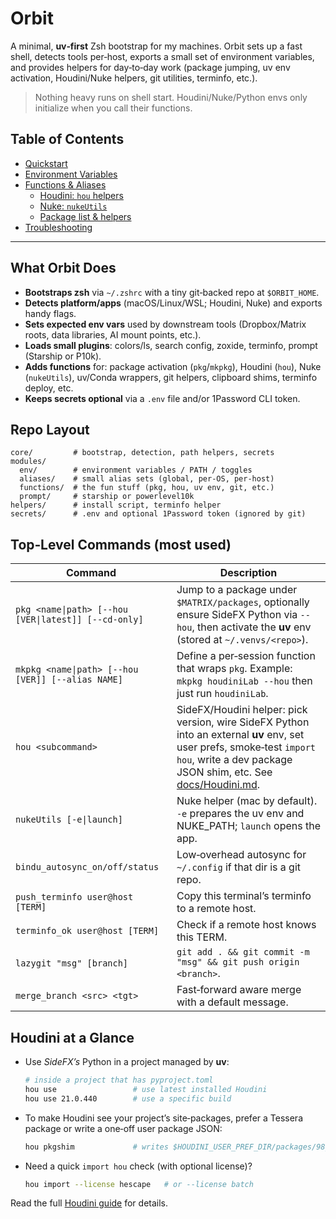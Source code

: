 # Orbit

A minimal, **uv‑first** Zsh bootstrap for my machines. Orbit sets up a fast shell, detects tools per‑host, exports a small set of environment variables, and provides helpers for day‑to‑day work (package jumping, uv env activation, Houdini/Nuke helpers, git utilities, terminfo, etc.).

> Nothing heavy runs on shell start. Houdini/Nuke/Python envs only initialize when you call their functions.

## Table of Contents

- [Quickstart](docs/Quickstart.md)
- [Environment Variables](docs/Environment_Vars.md)
- [Functions & Aliases](docs/Functions.md)
  - [Houdini: `hou` helpers](docs/Houdini.md)
  - [Nuke: `nukeUtils`](docs/Nuke.md)
  - [Package list & helpers](docs/Packages.md)
- [Troubleshooting](docs/Troubleshooting.md)

---

## What Orbit Does

- **Bootstraps zsh** via `~/.zshrc` with a tiny git‑backed repo at `$ORBIT_HOME`.
- **Detects platform/apps** (macOS/Linux/WSL; Houdini, Nuke) and exports handy flags.
- **Sets expected env vars** used by downstream tools (Dropbox/Matrix roots, data libraries, AI mount points, etc.).
- **Loads small plugins**: colors/ls, search config, zoxide, terminfo, prompt (Starship or P10k).
- **Adds functions** for: package activation (`pkg`/`mkpkg`), Houdini (`hou`), Nuke (`nukeUtils`), uv/Conda wrappers, git helpers, clipboard shims, terminfo deploy, etc.
- **Keeps secrets optional** via a `.env` file and/or 1Password CLI token.

## Repo Layout

```
core/         # bootstrap, detection, path helpers, secrets
modules/
  env/        # environment variables / PATH / toggles
  aliases/    # small alias sets (global, per-OS, per-host)
  functions/  # the fun stuff (pkg, hou, uv env, git, etc.)
  prompt/     # starship or powerlevel10k
helpers/      # install script, terminfo helper
secrets/      # .env and optional 1Password token (ignored by git)
```

## Top‑Level Commands (most used)

| Command | Description |
|---|---|
| `pkg <name\|path> [--hou [VER\|latest]] [--cd-only]` | Jump to a package under `$MATRIX/packages`, optionally ensure SideFX Python via `--hou`, then activate the **uv** env (stored at `~/.venvs/<repo>`). |
| `mkpkg <name\|path> [--hou [VER]] [--alias NAME]` | Define a per‑session function that wraps `pkg`. Example: `mkpkg houdiniLab --hou` then just run `houdiniLab`. |
| `hou <subcommand>` | SideFX/Houdini helper: pick version, wire SideFX Python into an external **uv** env, set user prefs, smoke‑test `import hou`, write a dev package JSON shim, etc. See [docs/Houdini.md](docs/Houdini.md). |
| `nukeUtils [-e\|launch]` | Nuke helper (mac by default). `-e` prepares the uv env and NUKE_PATH; `launch` opens the app. |
| `bindu_autosync_on/off/status` | Low‑overhead autosync for `~/.config` if that dir is a git repo. |
| `push_terminfo user@host [TERM]` | Copy this terminal’s terminfo to a remote host. |
| `terminfo_ok user@host [TERM]` | Check if a remote host knows this TERM. |
| `lazygit "msg" [branch]` | `git add . && git commit -m "msg" && git push origin <branch>`. |
| `merge_branch <src> <tgt>` | Fast‑forward aware merge with a default message. |

## Houdini at a Glance

- Use *SideFX’s* Python in a project managed by **uv**:
  ```sh
  # inside a project that has pyproject.toml
  hou use                 # use latest installed Houdini
  hou use 21.0.440        # use a specific build
  ```
- To make Houdini see your project’s site‑packages, prefer a Tessera package or write a one‑off user package JSON:
  ```sh
  hou pkgshim             # writes $HOUDINI_USER_PREF_DIR/packages/98_uv_site.json
  ```
- Need a quick `import hou` check (with optional license)?
  ```sh
  hou import --license hescape   # or --license batch
  ```

Read the full [Houdini guide](docs/Houdini.md) for details.
